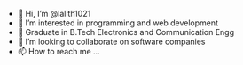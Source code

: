 - 👋 Hi, I’m @lalith1021
- 👀 I’m interested in programming and web development
- 🌱 Graduate in B.Tech Electronics and Communication Engg
- 💞️ I’m looking to collaborate on software companies
- 📫 How to reach me ...

<!---
lalith1021/lalith1021 is a ✨ special ✨ repository because its `README.md` (this file) appears on your GitHub profile.
You can click the Preview link to take a look at your changes.
--->
